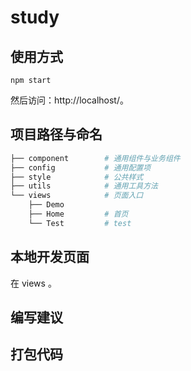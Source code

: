 # study

## 使用方式

    npm start

然后访问：http://localhost/。


## 项目路径与命名

```bash
├── component        # 通用组件与业务组件
├── config           # 通用配置项
├── style            # 公共样式
├── utils            # 通用工具方法
└── views            # 页面入口
    ├── Demo
    ├── Home         # 首页
    └── Test         # test
```

## 本地开发页面

在 views 。

## 编写建议



## 打包代码


